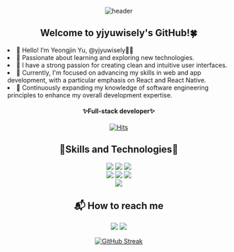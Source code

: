 <!---
yjyuwisely/yjyuwisely is a ✨ special ✨ repository because its `README.md` (this file) appears on your GitHub profile.
You can click the Preview link to take a look at your changes.
--->

<div align="center">
  
  ![header](https://capsule-render.vercel.app/api?type=waving&color=gradient&height=200&section=header&text=Yeongjin%20Yu😊&fontSize=60)

  ## Welcome to yjyuwisely's GitHub!🍀 </div>
  
<li> 👋 Hello! I’m Yeongjin Yu, @yjyuwisely👩‍💻 </li>
<li> 🚀 Passionate about learning and exploring new technologies.</li>
<li> 💞️ I have a strong passion for creating clean and intuitive user interfaces. </li>
<li> 🐥 Currently, I'm focused on advancing my skills in web and app development, 
  with a particular emphasis on React and React Native. </li>
<li> 🌱 Continuously expanding my knowledge of software engineering principles 
  to enhance my overall development expertise.</li>
<!-- - 💞️ I’m looking to collaborate on exciting projects that challenge me to grow as a developer. --> 

  <div align="center">
  
   #### ✨Full-stack developer✨

  [![Hits](https://hits.seeyoufarm.com/api/count/incr/badge.svg?url=https%3A%2F%2Fgithub.com%2Fyjyuwisely%2Fhit-counter&count_bg=%23FFD013&title_bg=%23C05EFF&icon=&icon_color=%23E7E7E7&title=hits&edge_flat=false)](https://hits.seeyoufarm.com)
  
  ## 🌷Skills and Technologies🌷
  
  <img src="https://img.shields.io/badge/javascript-yellow?style=for-the-badge&logo=JavaScript&logoColor=white">
  <img src="https://img.shields.io/badge/html5-E34F26?style=for-the-badge&logo=HTML5&logoColor=white">
  <img src="https://img.shields.io/badge/css-1572B6?style=for-the-badge&logo=css3&logoColor=white">
<br>
  <img src="https://img.shields.io/badge/spring-brightgreen?style=for-the-badge&logo=Spring&logoColor=white">
  <img src="https://img.shields.io/badge/mysql-orange?style=for-the-badge&logo=MySQL&logoColor=white">
  <img src="https://img.shields.io/badge/r-blue?style=for-the-badge&logo=R&logoColor=white">
<br>
  <img src="https://img.shields.io/badge/figma-blueviolet?style=for-the-badge&logo=Figma&logoColor=white"> 
    
  ## 📬 How to reach me
  
  <a href="https://yjyuwisely.github.io/yjyuportfolio/"><img src="https://img.shields.io/badge/Portfolio-ff69b4?style=for-the-badge"></a>
  <a href="https://yjyuwisely.tistory.com/"><img src="https://img.shields.io/badge/Tistory-7F00FF?style=for-the-badge"></a> 
 
  [![GitHub Streak](http://github-readme-streak-stats.herokuapp.com?user=yjyuwisely&theme=buefy&hide_border=true&border_radius=15&date_format=j%20M%5B%20Y%5D)](https://git.io/streak-stats)
  
<!-- <p align="center">
  <a href="https://github.com/yjyuwisely">
    <img align="center" src="https://github-readme-stats.vercel.app/api/top-langs/?username=yjyuwisely&layout=compact&show_icons=true&show_owner=true&hide_title=true&theme=nord&hide=JAVA" />
  </a>
</p> -->
</div>

